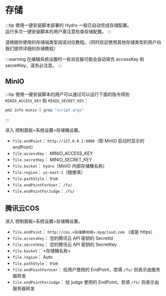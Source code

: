 # 存储

:::tip
使用一键安装脚本部署的 Hydro 一般已自动完成存储配置。  
运行多次一键安装脚本的用户需注意检查存储配置。
:::

请根据你使用的存储端类型阅读对应教程。（同时欢迎使用其他存储类型的用户向我们提供详细的存储教程）

:::warning
在编辑系统设置时一些浏览器可能会自动填充 accessKey 和 secretKey，请务必注意。
:::

## MinIO

:::tip
使用一键安装脚本的用户可以通过可以运行下面的指令得到 `MINIO_ACCESS_KEY` 和 `MINIO_SECRET_KEY`：
```sh
pm2 info minio | grep "script args"
```
:::

进入 控制面板>系统设置>存储桶设置。

- `file.endPoint`： `http://127.0.0.1:9000`（即 MinIO 启动时显示的 endPoint）
- `file.accessKey`： MINIO_ACCESS_KEY
- `file.secretKey`： MINIO_SECRET_KEY
- `file.bucket`： `hydro`（MinIO 内部存储桶名称）
- `file.region`： `us-east-1`（随便填）
- `file.pathStyle`： true
- `file.endPointForUser`： `/fs/`
- `file.endPointForJudge`： `/fs/`

## 腾讯云COS

进入 控制面板>系统设置>存储桶设置。

- `file.endPoint`： `http://cos.<存储桶地域>.myqcloud.com` （或是 https）
- `file.accessKey`： 您的腾讯云 API 密钥的 SecretId
- `file.secretKey`： 您的腾讯云 API 密钥的 SecretKey
- `file.bucket`： <存储桶名称>
- `file.region`： Auto
- `file.pathStyle`： true
- `file.endPointForUser`： 给用户使用的 EndPoint，若填 `/fs/` 则表示由服务器转发
- `file.endPointForJudge`： 给 judge 使用的 EndPoint，若填 `/fs/` 则表示由服务器转发

